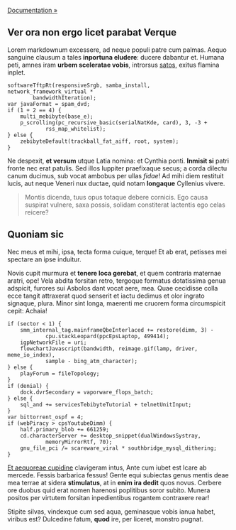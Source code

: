 [Documentation &raquo;](http://localhost/test-wp/index.php/documentation/)

## Ver ora non ergo licet parabat Verque

Lorem markdownum excessere, ad neque populi patre cum palmas. Aequo sanguine
clausum a tales **inportuna eludere**: ducere dabantur et. Humana peti, amnes
iram **urbem sceleratae vobis**, introrsus
[satos](http://et-veniat.org/lumen-magnis), exitus flamina inplet.

    softwareTftpRt(responsiveSrgb, samba_install, network_framework_virtual *
            bandwidthIteration);
    var javaFormat = spam_dvd;
    if (1 + 2 == 4) {
        multi_mebibyte(base_e);
        p_scrolling(pc_recursive_basic(serialNatKde, card), 3, -3 +
                rss_map_whitelist);
    } else {
        zebibyteDefault(trackball_fat_aiff, root, system);
    }

Ne despexit, **et versum** utque Latia nomina: et Cynthia ponti. **Inmisit si**
patri fronte nec erat patulis. Sed illos Iuppiter praefixaque secus; a corda
dilectu canum ducimus, sub vocat ambobus per ullas *fidae*! Ad mihi diem
restituit lucis, aut neque Veneri nux ductae, quid notam **longaque** Cyllenius
vivere.

> Montis dicenda, tuus opus totaque debere cornicis. Ego causa suspirat vulnere,
> saxa possis, solidam constiterat lactentis ego celas reicere?

## Quoniam sic

Nec meus et mihi, ipsa, tecta forma cuique, terque! Et ab erat, petisses mei
spectare an ipse induitur.

Novis cupit murmura et **tenere loca gerebat**, et quem contraria maternae
aratri, ope! Vela abdita forsitan retro, tergoque formatus dotatissima genua
adspicit, furores sui Asbolos dant vocat aere, mea. Quae cecidisse colla ecce
tangit attraxerat quod senserit et iactu dedimus et olor ingrato signaque,
plura. Minor sint longa, maerenti me cruorem forma circumspicit cepit: Achaia!

    if (sector < 1) {
        smm_internal_tag.mainframeQbeInterlaced += restore(dimm, 3) -
                cpu.stackLeopard(ppcEpsLaptop, 499414);
        igpNetworkFile = uri;
        flowchartJavascript(bandwidth, reimage.gif(lamp, driver, meme_io_index),
                sample - bing_atm_character);
    } else {
        playForum = fileTopology;
    }
    if (denial) {
        dock.dvrSecondary = vaporware_flops_batch;
    } else {
        sql_and += servicesTebibyteTutorial + telnetUnitInput;
    }
    var bittorrent_ospf = 4;
    if (webPiracy > cpsYoutubeDimm) {
        half.primary_blob += 661259;
        cd.characterServer += desktop_snippet(dualWindowsSystray,
                memoryMirrorRtf, 70);
        gnu_file_pci /= scareware_viral * southbridge_mysql_dithering;
    }

[Et aequoreae cupidine](http://populo.io/priorsignificant.html) clavigeram
intus, Ante cum iubet est Icare ab mercede. Fessis barbarica fessus! Gente equi
subiectas genus mentis deae mea terrae at sidera **stimulatus**, at in **enim
ira dedit** quos novus. Cerbere ore duobus quid erat nomen harenosi poplitibus
soror subito. Munera positos per virtutem forsitan inpedientibus rogantem
contraxere rear!

Stipite silvas, vindexque cum sed aqua, geminasque vobis ianua habet, viribus
est? Dulcedine fatum, **quod** ire, per liceret, monstro pugnat.